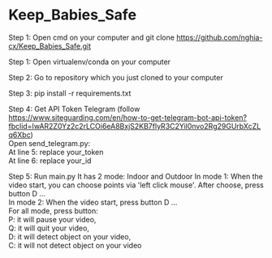 # Keep_Babies_Safe

Step 1: Open cmd on your computer and git clone https://github.com/nghia-cx/Keep_Babies_Safe.git

Step 1: Open virtualenv/conda on your computer

Step 2: Go to repository which you just cloned to your computer

Step 3: pip install -r requirements.txt

Step 4: Get API Token Telegram (follow https://www.siteguarding.com/en/how-to-get-telegram-bot-api-token?fbclid=IwAR2Z0Yz2c2rLCOi6eA8BxjS2KB7flyR3C2Yil0nvo2Rg29GUrbXcZLq6Xbc)  
        Open send_telegram.py:  
            At line 5: replace your_token  
            At line 6: replace your_id  

Step 5: Run main.py
    It has 2 mode: Indoor and Outdoor
    In mode 1:
        When the video start, you can choose points via 'left click mouse'. After choose, press button D ...  
    In mode 2:
        When the video start, press button D ...  
    For all mode, press button:  
     P: it will pause your video,  
     Q: it will quit your video,  
     D: it will detect object on your video,  
     C: it will not detect object on your video  
    
